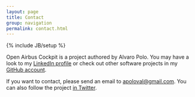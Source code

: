 ```yaml
---
layout: page
title: Contact
group: navigation
permalink: contact.html
---
```


{% include JB/setup %}

Open Airbus Cockpit is a project authored by Alvaro Polo. You may have a look to my [LinkedIn profile](http://es.linkedin.com/in/apoloval/) or check out other software projects in my [GitHub account](http://github.com/apoloval).

If you want to contact, please send an email to [apoloval@gmail.com](mailto:apoloval@gmail.com). You can also follow the project [in Twitter](https://twitter.com/oac_project). 